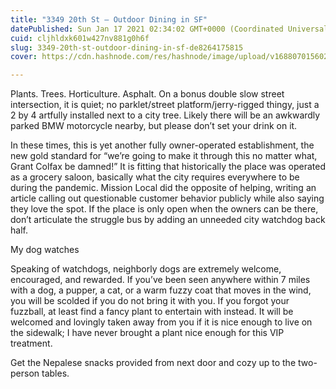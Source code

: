 ```yaml
---
title: "3349 20th St — Outdoor Dining in SF"
datePublished: Sun Jan 17 2021 02:34:02 GMT+0000 (Coordinated Universal Time)
cuid: cljhldxk601w427nv881g0h6f
slug: 3349-20th-st-outdoor-dining-in-sf-de8264175815
cover: https://cdn.hashnode.com/res/hashnode/image/upload/v1688070156027/f26cb56e-0876-4989-9551-f524ea5de3ed.jpeg

---
```


Plants. Trees. Horticulture. Asphalt. On a bonus double slow street intersection, it is quiet; no parklet/street platform/jerry-rigged thingy, just a 2 by 4 artfully installed next to a city tree. Likely there will be an awkwardly parked BMW motorcycle nearby, but please don’t set your drink on it.

In these times, this is yet another fully owner-operated establishment, the new gold standard for “we’re going to make it through this no matter what, Grant Colfax be damned!” It is fitting that historically the place was operated as a grocery saloon, basically what the city requires everywhere to be during the pandemic. Mission Local did the opposite of helping, writing an article calling out questionable customer behavior publicly while also saying they love the spot. If the place is only open when the owners can be there, don’t articulate the struggle bus by adding an unneeded city watchdog back half.

My dog watches

Speaking of watchdogs, neighborly dogs are extremely welcome, encouraged, and rewarded. If you’ve been seen anywhere within 7 miles with a dog, a pupper, a cat, or a warm fuzzy coat that moves in the wind, you will be scolded if you do not bring it with you. If you forgot your fuzzball, at least find a fancy plant to entertain with instead. It will be welcomed and lovingly taken away from you if it is nice enough to live on the sidewalk; I have never brought a plant nice enough for this VIP treatment.

Get the Nepalese snacks provided from next door and cozy up to the two-person tables.